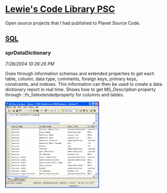 # [Lewie's Code Library PSC](../../README.md)

Open source projects that I had published to Planet Source Code.

## [SQL](../README.md)

### sprDataDictionary

*7/28/2004 10:26:26 PM*

Goes through information schemas and extended properties to get each table, column, data type, comments, foreign keys, primary keys, constraints, and indexes. This information can then be used to create a data dictionary report in real time. Shows how to get MS_Description property through ::fn_listextendedproperty for columns and tables.

![Screenshot of sprDataDictionary](./screenshot.gif)




